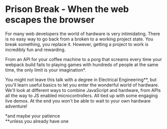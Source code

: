 # Prison Break - When the web escapes the browser

For many web developers the world of hardware is very intimidating. There is no easy way to go back from a broken to a working project state. You break something, you replace it. However, getting a project to work is incredibly fun and rewarding.

From an API for your coffee machine to a porg that screams every time your webpack build fails to playing games with hundreds of people at the same time, the only limit is your imagination*.

You might not leave this talk with a degree in Electrical Engineering**, but you'll learn useful basics to let you enter the wonderful world of hardware. We'll look at different ways to combine JavaScript and hardware, from APIs all the way to JS enabled microcontrollers. All tied up with some engaging live demos. At the end you won't be able to wait to your own hardware adventure!

*and maybe your patience<br>
**unless you already have one

